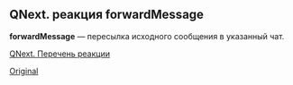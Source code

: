 ## QNext. реакция forwardMessage

**forwardMessage** — пересылка исходного сообщения в указанный чат.



[QNext. Перечень реакции](/docs-test/_export/reactions)
  
[Original](https://telegra.ph/QNext-admin-reaction-forwardMessage-05-09)